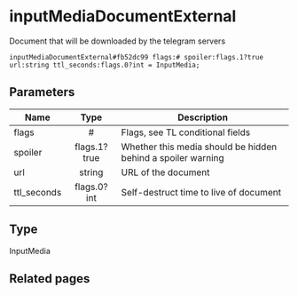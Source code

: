 # inputMediaDocumentExternal
Document that will be downloaded by the telegram servers

```
inputMediaDocumentExternal#fb52dc99 flags:# spoiler:flags.1?true url:string ttl_seconds:flags.0?int = InputMedia;
```

## Parameters
| Name | Type | Description |
| ---- | :----: | ----------- |
| flags | # | Flags, see TL conditional fields |
| spoiler | flags.1?true | Whether this media should be hidden behind a spoiler warning |
| url | string | URL of the document |
| ttl_seconds | flags.0?int | Self-destruct time to live of document |


## Type
InputMedia

## Related pages
